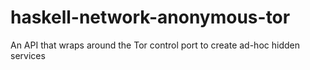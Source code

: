 # haskell-network-anonymous-tor
An API that wraps around the Tor control port to create ad-hoc hidden services
